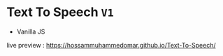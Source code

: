 # Text To Speech `V1`
* Vanilla JS

live preview : https://hossammuhammedomar.github.io/Text-To-Speech/

